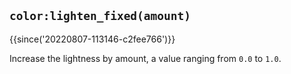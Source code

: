 ## `color:lighten_fixed(amount)`

{{since('20220807-113146-c2fee766')}}

Increase the lightness by amount, a value ranging from `0.0` to `1.0`.


